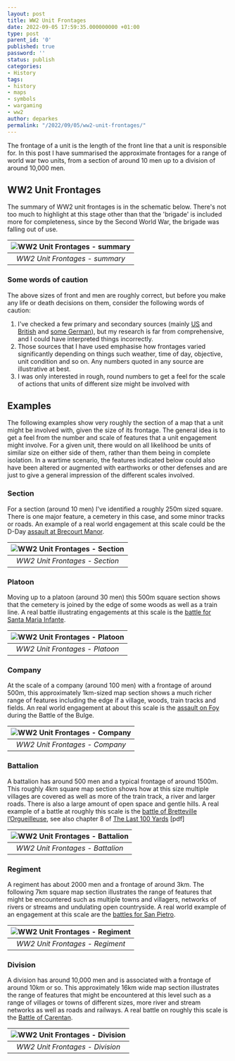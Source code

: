 ```yaml
---
layout: post
title: WW2 Unit Frontages
date: 2022-09-05 17:59:35.000000000 +01:00
type: post
parent_id: '0'
published: true
password: ''
status: publish
categories:
- History
tags:
- history
- maps
- symbols
- wargaming
- ww2
author: deparkes
permalink: "/2022/09/05/ww2-unit-frontages/"
---
```

The frontage of a unit is the length of the front line that a unit is responsible for. In this post I have summarised the approximate frontages for a range of world war two units, from a section of around 10 men up to a division of around 10,000 men.
<h2>WW2 Unit Frontages</h2>
The summary of WW2 unit frontages is in the schematic below. There's not too much to highlight at this stage other than that the 'brigade' is included more for completeness, since by the Second World War, the brigade was falling out of use.

| ![WW2 Unit Frontages - summary]({{site.baseurl}}/assets/2022/09/UnitSymbols.jpg) |
|:--:|
| *WW2 Unit Frontages - summary* |

<h3>Some words of caution</h3>
The above sizes of front and men are roughly correct, but before you make any life or death decisions on them, consider the following words of caution:
<ol>
<li>I've checked a few primary and secondary sources (mainly <a href="https://www.reddit.com/r/AskHistorians/comments/3xl9la/how_much_space_did_units_take_up_on_a_battlefield/">US</a> and <a href="https://www.battleorder.org/resources-ww2">British</a> and <a href="https://www.feldgrau.net/forum/viewtopic.php?t=10048">some German</a>), but my research is far from comprehensive, and I could have interpreted things incorrectly.</li>
<li>Those sources that I have used emphasise how frontages varied significantly depending on things such weather, time of day, objective, unit condition and so on. Any numbers quoted in any source are illustrative at best.</li>
<li>I was only interested in rough, round numbers to get a feel for the scale of actions that units of different size might be involved with</li>
</ol>
<h2>Examples</h2>
The following examples show very roughly the section of a map that a unit might be involved with, given the size of its frontage. The general idea is to get a feel from the number and scale of features that a unit engagement might involve.
For a given unit, there would on all likelihood be units of similar size on either side of them, rather than them being in complete isolation.
In a wartime scenario, the features indicated below could also have been altered or augmented with earthworks or other defenses and are just to give a general impression of the different scales involved.
<h3>Section</h3>
For a section (around 10 men) I've identified a roughly 250m sized square. There is one major feature, a cemetery in this case, and some minor tracks or roads.
An example of a real world engagement at this scale could be the D-Day <a href="https://en.wikipedia.org/wiki/Br%C3%A9court_Manor_Assault">assault at Brecourt Manor</a>.

| ![WW2 Unit Frontages - Section]({{site.baseurl}}/assets/2022/09/EngagementSection.jpg) |
|:--:|
| *WW2 Unit Frontages - Section* |

<h3>Platoon</h3>
Moving up to a platoon (around 30 men) this 500m square section shows that the cemetery is joined by the edge of some woods as well as a train line.
A real battle illustrating engagements at this scale is the <a href="https://history.army.mil/books/wwii/smallunit/smallunit-smi.htm">battle for Santa Maria Infante</a>.

| ![WW2 Unit Frontages - Platoon]({{site.baseurl}}/assets/2022/09/EngagementPlatoon.jpg) |
|:--:|
| *WW2 Unit Frontages - Platoon* |

<h3>Company</h3>
At the scale of a company (around 100 men) with a frontage of around 500m, this approximately 1km-sized map section shows a much richer range of features including the edge if a village, woods, train tracks and fields.
An real world engagement at about this scale is the <a href="https://www.inthefootsteps.com/blog/tag/battle-of-foy/">assault on Foy</a> during the Battle of the Bulge.

| ![WW2 Unit Frontages - Company]({{site.baseurl}}/assets/2022/09/EngagementCompany.jpg) |
|:--:|
| *WW2 Unit Frontages - Company* |

<h3>Battalion</h3>
A battalion has around 500 men and a typical frontage of around 1500m. This roughly 4km square map section shows how at this size multiple villages are covered as well as more of the train track, a river and larger roads. There is also a large amount of open space and gentle hills.
A real example of a battle at roughly this scale is t<span dir="ltr" role="presentation">he <a href="https://www.dday-overlord.com/en/battle-of-normandy/cities/bretteville-l-orgueilleuse">battle of Bretteville l’Orgueilleuse</a>, see also chapter 8 of <a href="https://www.armyupress.army.mil/Portals/7/combat-studies-institute/csi-books/the-last-100-yards-lsco-volume-9.pdf">The Last 100 Yards</a> [pdf]</span>

| ![WW2 Unit Frontages - Battalion]({{site.baseurl}}/assets/2022/09/EngagementBattalion.jpg) |
|:--:|
| *WW2 Unit Frontages - Battalion* |

<h3>Regiment</h3>
A regiment has about 2000 men and a frontage of around 3km. The following 7km square map section illustrates the range of features that might be encountered such as multiple towns and villagers, networks of rivers or streams and undulating open countryside.
A real world example of an engagement at this scale are the <a href="https://history.army.mil/books/wwii/winterline/winter-II.htm">battles for San Pietro</a>.

| ![WW2 Unit Frontages - Regiment]({{site.baseurl}}/assets/2022/09/EngagementRegiment.jpg) |
|:--:|
| *WW2 Unit Frontages - Regiment* |

<h3>Division</h3>
A division has around 10,000 men and is associated with a frontage of around 10km or so. This approximately 16km wide map section illustrates the range of features that might be encountered at this level such as a range of villages or towns of different sizes, more river and stream networks as well as roads and railways.
A real battle on roughly this scale is the <a href="https://en.wikipedia.org/wiki/Battle_of_Carentan">Battle of Carentan</a>.

| ![WW2 Unit Frontages - Division]({{site.baseurl}}/assets/2022/09/EngagementDivision.jpg) |
|:--:|
| *WW2 Unit Frontages - Division* |
